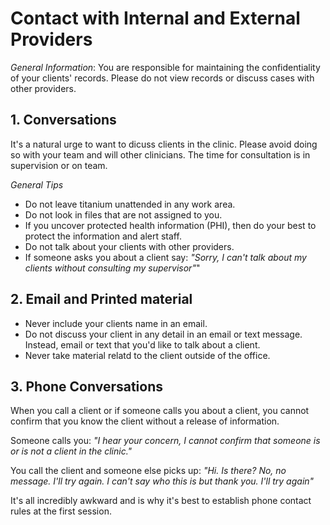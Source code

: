 # Contact with Internal and External Providers

_General Information_: You are responsible for maintaining the confidentiality of your clients' records.  Please do not view records or discuss cases with other providers. 

## 1. Conversations

It's a natural urge to want to dicuss clients in the clinic. Please avoid doing so with your team and will other clinicians.  The time for consultation is in supervision or on team. 

*General Tips*

* Do not leave titanium unattended in any work area.
* Do not look in files that are not assigned to you.
* If you uncover protected health information (PHI), then do your best to protect the information and alert staff.
* Do not talk about your clients with other providers.
* If someone asks you about a client say: _"Sorry, I can't talk about my clients without consulting my supervisor"_"

## 2. Email and Printed material 

* Never include your clients name in an email.
* Do not discuss your client in any detail in an email or text message.  Instead, email or text that you'd like to talk about a client.
* Never take material relatd to the client outside of the office.

## 3. Phone Conversations

When you call a client or if someone calls you about a client, you cannot confirm that you know the client without a release of information.

Someone calls you:
_"I hear your concern, I cannot confirm that someone is or is not a client in the clinic."_

You call the client and someone else picks up:
_"Hi. Is <client name> there? No, no message.  I'll try again.  I can't say who this is but thank you.  I'll try again"_

It's all incredibly awkward and is why it's best to establish phone contact rules at the first session.
